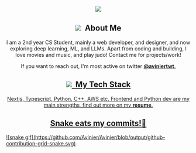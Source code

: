 <p align="center">
<img src="https://github.com/Avinier/Avinier/assets/64399367/5d995185-4ee1-4352-8cab-6852d4f8821a)" />
</p>

<!--ABOUT ME-->
<h2 style = font-size: "50px" align="center"><img src="https://raw.githubusercontent.com/thevedicdeveloper/devtools/main/emojis/telegram/technologist.gif" width="32"/>&nbsp <b>About Me</b></h2>
<p align="center">
I am a 2nd year CS Student, mainly a web developer, and designer, and now exploring deep learning, ML, and LLMs. Apart from coding and building, I love movies and music, and play judo! Contact me for projects/work!
</p>
<p align="center">
If you want to reach out, I'm most active on twitter <a href="https://twitter.com/avinier" target="blank"><b>@aviniertwt</b>.
</p>


<!--MY TECH STACK -->
<h2 style = font-size: "50px" align="center"><img src="https://raw.githubusercontent.com/thevedicdeveloper/devtools/main/emojis/telegram/mechanical-arm.gif" width="30"/>&nbsp <b>My Tech Stack</b></h2>
<p align="center">
Nextjs, Typescript, Python, C++, AWS etc. Frontend and Python dev are my main strengths, find out more on my <a href="https://drive.google.com/file/d/1kj0-58gAX2zz_JV6UtalN2IUE-njMpln/view" target="blank"><b>resume</b>.
</p>


<h2 style = font-size: "50px" align="center">Snake eats my commits!🐉</h2>
![snake gif](https://github.com/Avinier/Avinier/blob/output/github-contribution-grid-snake.svg)
